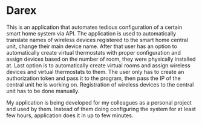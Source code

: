 # Darex
This is an application that automates tedious configuration of a certain smart home system via API. The application is used to automatically translate names of wireless devices registered to the smart home central unit, change their main device name. After that user has an option to automatically create virtual thermostats with proper configuration and assign devices based on the number of room, they were physically installed at. Last option is to automatically create virtual rooms and assign wireless devices and virtual thermostats to them. The user only has to create an authorization token and pass it to the program, then pass the IP of the central unit he is working on. Registration of wireless devices to the central unit has to be done manually.

My application is being developed for my colleagues as a personal project and used by them. Instead of them doing configuring the system for at least few hours, application does it in up to few minutes.
